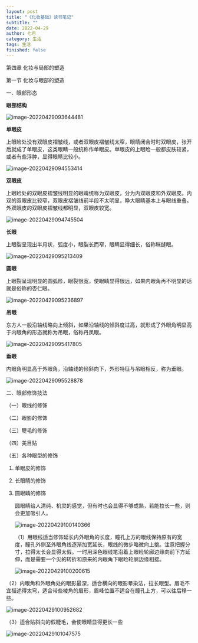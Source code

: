 ```yaml
---
layout: post
title: "《化妆基础》读书笔记"
subtitle: ""
date: 2022-04-29
author: 七月
category: 生活
tags: 生活
finished: false
---
```


第四章 化妆与局部的塑造

第一节 化妆与眼部的塑造

一、眼部形态

**眼部结构**

![image-20220429093644481](/Users/Rosanne/Documents/GitHub/Rosanne-Luo.github.io/img//image-20220429093644481.png)

**单眼皮**

上眼睑处没有双眼皮褶皱线，或者双眼皮褶皱线太窄，眼睛闭合时时双眼皮，张开后就成了单眼皮，这类眼睛一般统称作单眼皮。单眼皮的上眼睑一般都皮肤较紧，或者有些浮肿，显得眼睛比较小。

![image-20220429094553414](/Users/Rosanne/Documents/GitHub/Rosanne-Luo.github.io/img//image-20220429094553414.png)

**双眼皮**

上眼睑处的双眼皮褶皱线明显的眼睛统称为双眼皮，分为内双眼皮和外双眼皮。内双的双眼皮比较窄，双眼皮褶皱线前半段不太明显，睁大眼睛基本上与眼线重叠。外双眼皮的双眼皮褶皱线都明显，双眼皮较宽。

![image-20220429094745504](/Users/Rosanne/Documents/GitHub/Rosanne-Luo.github.io/img//image-20220429094745504.png)

**长眼**

上眼裂呈现出半月状，弧度小，眼裂长而窄，眼睛显得细长，俗称眯缝眼。

![image-20220429095213409](/Users/Rosanne/Documents/GitHub/Rosanne-Luo.github.io/img//image-20220429095213409.png)

**圆眼**

上眼裂呈现明显的圆弧形，眼裂很宽，使眼睛显得很远，如果内眼角再不明显的话就是俗称的杏仁眼。

![image-20220429095236897](/Users/Rosanne/Documents/GitHub/Rosanne-Luo.github.io/img//image-20220429095236897.png)

**吊眼**

东方人一般沿轴线略向上倾斜，如果沿轴线的倾斜度过高，就形成了外眼角明显高于内眼角的形态就称为吊眼，俗称丹凤眼。

![image-20220429095417805](/Users/Rosanne/Documents/GitHub/Rosanne-Luo.github.io/img//image-20220429095417805.png)

**垂眼**

内眼角明显高于外眼角，沿轴线的倾斜向下，外形特征与吊眼相反，称为垂眼。

![image-20220429095528878](/Users/Rosanne/Documents/GitHub/Rosanne-Luo.github.io/img//image-20220429095528878.png)

二、眼部修饰技法

（一）眼线的修饰

（二）眼影的修饰

（三）睫毛的修饰

（四）美目贴

（五）各种眼型的修饰

1. 单眼皮的修饰
2. 长眼睛的修饰

3. 圆眼睛的修饰

   圆眼睛给人清纯、机灵的感觉，但有时也会显得不够成熟，若能拉长一些，则会更加吸引人。

   ![image-20220429100140366](/Users/Rosanne/Documents/GitHub/Rosanne-Luo.github.io/img//image-20220429100140366.png)

   （1）用眼线适当修饰延长内外眼角的长度，瞳孔上方的眼线保持原有的宽度，瞳孔外侧至外眼角线逐渐加宽延长，眼线的微步略微向上挑。注意把握分寸，拉得太长会显得太假。一时用深色眼线笔沿着上眼睑轮廓边缘向前下方延伸，而是需要一个尖的转折和原来的内眼角下眼睑轮廓边缘相接。

   ![image-20220429100200615](/Users/Rosanne/Documents/GitHub/Rosanne-Luo.github.io/img//image-20220429100200615.png)

   

（2）内眼角和外眼角处的眼影最深，适合横向的眼影晕染法，拉长眼型。眉毛不宜描述得太弯，适合带些棱角的眉形，眉峰位置不适合在瞳孔上方，可以往后移一些。

![image-20220429100952682](/Users/Rosanne/Documents/GitHub/Rosanne-Luo.github.io/img//image-20220429100952682.png)

（3）适合贴斜向的假睫毛，会使眼睛显得更长一些

![image-20220429101047575](/Users/Rosanne/Documents/GitHub/Rosanne-Luo.github.io/img//image-20220429101047575.png)